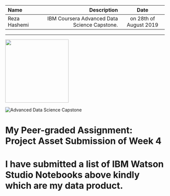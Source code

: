 | Name | Description | Date 
| :- |-------------: | :-:
|Reza Hashemi| IBM Coursera Advanced Data Science Capstone.  | on 28th of August 2019 |

---

<a href="https://www.youracclaim.com/badges/cf80ed98-430a-45bc-bb2e-81ef531d0f16/">
    <img src="https://images.youracclaim.com/images/00898a99-7e63-4203-b601-f063ee5f5018/Advanced%2BData%2BScience%2BCapstone.png" width="200" align="center">
</a>

![Advanced Data Science Capstone](https://www.coursera.org/account/accomplishments/certificate/6TG8JBY9THXK)




# My Peer-graded Assignment: Project Asset Submission of Week 4

# I have submitted a list of IBM Watson Studio Notebooks above kindly which are my data product.
